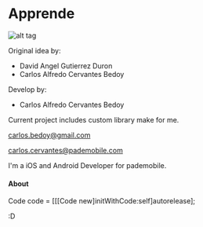 # Apprende

![alt tag](https://scontent-a-dfw.xx.fbcdn.net/hphotos-frc3/t1/1463651_237800966382557_514520905_n.png)


Original idea by:

- David Angel Gutierrez Duron
- Carlos Alfredo Cervantes Bedoy


Develop by:

- Carlos Alfredo Cervantes Bedoy


Current project includes custom library make for me.

carlos.bedoy@gmail.com

carlos.cervantes@pademobile.com

I'm a iOS and Android Developer for pademobile.

#### About

Code code = [[[Code new]initWithCode:self]autorelease];

:D




